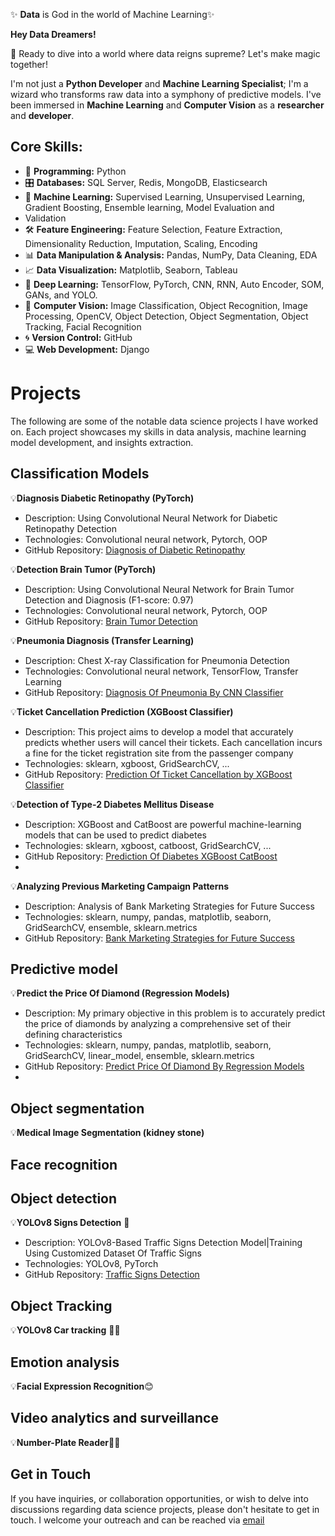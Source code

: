 ✨ **Data** is God in the world of Machine Learning✨

**Hey Data Dreamers!**

🚀 Ready to dive into a world where data reigns supreme? Let's make magic together! 

I'm not just a **Python Developer** and **Machine Learning Specialist**; I'm a wizard who transforms raw data into a symphony of predictive models. I've been immersed in **Machine Learning** and **Computer Vision** as a **researcher** and **developer**.

## Core Skills:

- 🐍 **Programming:** Python
- 🎛️ **Databases:** SQL Server, Redis, MongoDB, Elasticsearch
- 🤖 **Machine Learning:** Supervised Learning, Unsupervised Learning, Gradient Boosting, Ensemble learning, Model Evaluation and
- Validation
- 🛠️ **Feature Engineering:** Feature Selection, Feature Extraction, Dimensionality Reduction,
Imputation, Scaling, Encoding
- 📊 **Data Manipulation & Analysis:** Pandas, NumPy, Data Cleaning, EDA 
- 📈 **Data Visualization:** Matplotlib, Seaborn, Tableau 
- 🧠 **Deep Learning:** TensorFlow, PyTorch, CNN, RNN, Auto Encoder, SOM, GANs, and YOLO. 
- 📸 **Computer Vision:** Image Classification, Object Recognition, Image Processing, OpenCV, Object Detection, Object Segmentation, Object Tracking, Facial Recognition
- 🌀 **Version Control:** GitHub 
- 💻 **Web Development:** Django


# Projects

The following are some of the notable data science projects I have worked on. Each project showcases my skills in data analysis, machine learning model development, and insights extraction.

## Classification Models
💡**Diagnosis Diabetic Retinopathy (PyTorch)**

- Description: Using Convolutional Neural Network for Diabetic Retinopathy Detection
- Technologies: Convolutional neural network, Pytorch, OOP
- GitHub Repository: [Diagnosis of Diabetic Retinopathy](https://github.com/P-MLSpecialist/Diagnosis-of-Diabetic-Retinopathy)
  
💡**Detection Brain Tumor (PyTorch)**
- Description: Using Convolutional Neural Network for Brain Tumor Detection and Diagnosis (F1-score: 0.97)
- Technologies: Convolutional neural network, Pytorch, OOP
- GitHub Repository: [Brain Tumor Detection](https://github.com/P-MLSpecialist/Brain-Tumor-Detection)

💡**Pneumonia Diagnosis (Transfer Learning)**
- Description: Chest X-ray Classification for Pneumonia Detection
- Technologies: Convolutional neural network, TensorFlow, Transfer Learning
- GitHub Repository: [Diagnosis Of Pneumonia By CNN Classifier](https://github.com/P-MLSpecialist/Diagnosis_Of_Pneumonia_By_CNN_Classifier)
   
💡**Ticket Cancellation Prediction (XGBoost Classifier)**
- Description: This project aims to develop a model that accurately predicts whether users will cancel their tickets. Each cancellation incurs a fine for the ticket registration site from the passenger company
- Technologies: sklearn, xgboost, GridSearchCV, ...
- GitHub Repository: [Prediction Of Ticket Cancellation by XGBoost Classifier](https://github.com/P-MLSpecialist/Prediction_Of_Ticket_Cancellation_Acc_98/tree/main)


💡**Detection of Type-2 Diabetes Mellitus Disease**

- Description: XGBoost and CatBoost are powerful machine-learning models that can be used to predict diabetes
- Technologies: sklearn, xgboost, catboost, GridSearchCV, ...
- GitHub Repository: [Prediction Of Diabetes XGBoost CatBoost](https://github.com/P-MLSpecialist/Prediction_Of_Diabetes_XGBoost_CatBoost)
- 
💡**Analyzing Previous Marketing Campaign Patterns** 

- Description: Analysis of Bank Marketing Strategies for Future Success
- Technologies: sklearn, numpy, pandas, matplotlib, seaborn, GridSearchCV, ensemble, sklearn.metrics
- GitHub Repository: [Bank Marketing Strategies for Future Success](https://github.com/P-MLSpecialist/Bank_Marketing_Strategies_for_Future_Success)

## Predictive model
💡**Predict the Price Of Diamond (Regression Models)**

- Description: My primary objective in this problem is to accurately predict the price of diamonds by analyzing a comprehensive set of their defining characteristics
- Technologies: sklearn, numpy, pandas, matplotlib, seaborn, GridSearchCV, linear_model, ensemble, sklearn.metrics
- GitHub Repository: [Predict Price Of Diamond By Regression Models](https://github.com/P-MLSpecialist/Predict_Price_Of_Diamond/tree/main)
- 
## Object segmentation
💡**Medical Image Segmentation (kidney stone)**

## Face recognition

## Object detection
💡**YOLOv8 Signs Detection** 🚦

- Description: YOLOv8-Based Traffic Signs Detection Model|Training Using Customized Dataset Of Traffic Signs
- Technologies: YOLOv8, PyTorch
- GitHub Repository: [Traffic Signs Detection](https://github.com/P-MLSpecialist/Traffic-Signs-Detection-By-YOLOv8)
  
## Object Tracking
💡**YOLOv8 Car tracking** 🚗🎯

## Emotion analysis
💡**Facial Expression Recognition**😊

## Video analytics and surveillance
💡**Number-Plate Reader**🚗🔢


## Get in Touch
If you have inquiries, or collaboration opportunities, or wish to delve into discussions regarding data science projects, please don't hesitate to get in touch. I welcome your outreach and can be reached via [email](P.K.MLSpecialist@gmail.com)

